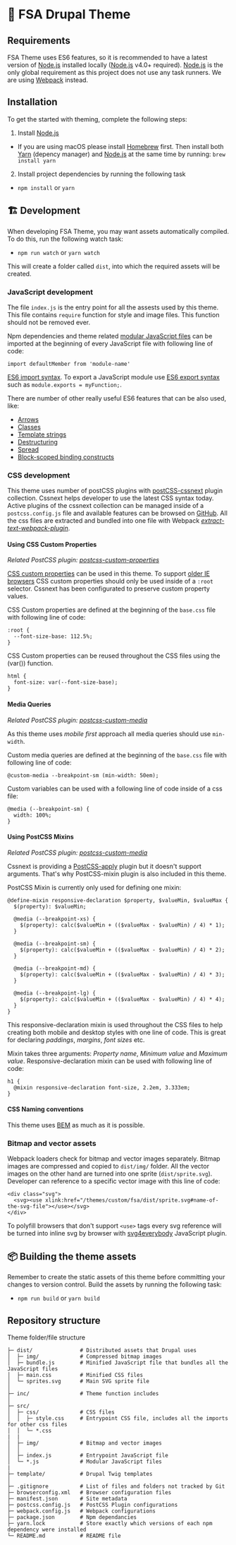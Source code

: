 # 🍴 FSA Drupal Theme

## Requirements
FSA Theme uses ES6 features, so it is recommended to have a latest version of [Node.js](https://nodejs.org/) installed locally ([Node.js](https://nodejs.org/) v4.0+ required). [Node.js](https://nodejs.org/) is the only global requirement as this project does not use any task runners. We are using [Webpack](https://webpack.js.org/) instead.

## Installation
To get the started with theming, complete the following steps:

1. Install [Node.js](https://nodejs.org/)

  * If you are using macOS please install [Homebrew](https://brew.sh/index_fi.html) first. Then install both [Yarn](https://yarnpkg.com/lang/en/) (depency manager) and [Node.js](https://nodejs.org/) at the same time by running: `brew install yarn`

2. Install project dependencies by running the following task
  * `npm install` or `yarn`

## 🏗 Development
When developing FSA Theme, you may want assets automatically compiled. To do this, run the following watch task:

* `npm run watch` or `yarn watch`

This will create a folder called `dist`, into which the required assets will be created.

### JavaScript development
The file `index.js` is the entry point for all the assests used by this theme. This file contains `require` function for style and image files. This function should not be removed ever.

Npm dependencies and theme related [modular JavaScript files](https://github.com/lukehoban/es6features#modules) can be imported at the beginning of every JavaScript file with following line of code:

```
import defaultMember from 'module-name'
```

[ES6 import syntax](https://developer.mozilla.org/en-US/docs/Web/JavaScript/Reference/Statements/import). To export a JavaScript module use [ES6 export syntax](https://developer.mozilla.org/en-US/docs/Web/JavaScript/Reference/Statements/export) such as `module.exports = myFunction;`.

There are number of other really useful ES6 features that can be also used, like:
* [Arrows](https://github.com/lukehoban/es6features#arrows)
* [Classes](https://github.com/lukehoban/es6features#classes)
* [Template strings](https://github.com/lukehoban/es6features#template-strings)
* [Destructuring](https://github.com/lukehoban/es6features#destructuring)
* [Spread](https://github.com/lukehoban/es6features#default--rest--spread)
* [Block-scoped binding constructs](https://github.com/lukehoban/es6features#let--const)

### CSS development
This theme uses number of postCSS plugins with  [postCSS-cssnext](http://cssnext.io/) plugin collection. Cssnext helps developer to use the latest CSS syntax today. Active plugins of the cssnext collection can be managed inside of a `postcss.config.js` file and available features can be browsed on [GitHub](https://github.com/MoOx/postcss-cssnext/blob/master/docs/content/features.md). All the css files are extracted and bundled into one file with Webpack [_extract-text-webpack-plugin_](https://github.com/webpack-contrib/extract-text-webpack-plugin).

#### Using CSS Custom Properties
_Related PostCSS plugin: [postcss-custom-properties](https://github.com/postcss/postcss-custom-properties)_

[CSS custom properties](https://developer.mozilla.org/en-US/docs/Web/CSS/--*) can be used in this theme. To support [older IE browsers](http://caniuse.com/#feat=css-variables) CSS custom properties should only be used inside of a `:root` selector. Cssnext has been configurated to preserve custom property values.

CSS Custom properties are defined at the beginning of the `base.css` file with following line of code:

```
:root {
  --font-size-base: 112.5%;
}
```

CSS Custom properties can be reused throughout the CSS files using the (var()) function.
```
html {
  font-size: var(--font-size-base);
}
```

#### Media Queries
_Related PostCSS plugin: [postcss-custom-media](https://github.com/postcss/postcss-custom-media)_

As this theme uses _mobile first_ approach all media queries should use `min-width`.

Custom media queries are defined at the beginning of the `base.css` file with following line of code:

```
@custom-media --breakpoint-sm (min-width: 50em);
```

Custom variables can be used with a following line of code inside of a css file:

```
@media (--breakpoint-sm) {
  width: 100%;
}
```

#### Using PostCSS Mixins
_Related PostCSS plugin: [postcss-custom-media](https://github.com/postcss/postcss-mixins)_

Cssnext is providing a [PostCSS-apply](https://github.com/pascalduez/postcss-apply) plugin but it doesn't support arguments. That's why PostCSS-mixin plugin is also included in this theme.

PostCSS Mixin is currently only used for defining one mixin:

```
@define-mixin responsive-declaration $property, $valueMin, $valueMax {
  $(property): $valueMin;

  @media (--breakpoint-xs) {
    $(property): calc($valueMin + (($valueMax - $valueMin) / 4) * 1);
  }

  @media (--breakpoint-sm) {
    $(property): calc($valueMin + (($valueMax - $valueMin) / 4) * 2);
  }

  @media (--breakpoint-md) {
    $(property): calc($valueMin + (($valueMax - $valueMin) / 4) * 3);
  }

  @media (--breakpoint-lg) {
    $(property): calc($valueMin + (($valueMax - $valueMin) / 4) * 4);
  }
}
```
This responsive-declaration mixin is used throughout the CSS files to help creating both mobile and desktop styles with one line of code. This is great for declaring _paddings_, _margins_, _font sizes_ etc.


Mixin takes three arguments: _Property name_, _Minimum value_ and _Maximum value_. Responsive-declaration mixin can be used with following line of code:

```
h1 {
  @mixin responsive-declaration font-size, 2.2em, 3.333em;
}
```

#### CSS Naming conventions
This theme uses [BEM](http://getbem.com/) as much as it is possible.

### Bitmap and vector assets
Webpack loaders check for bitmap and vector images separately. Bitmap images are compressed and copied to `dist/img/` folder. All the vector images on the other hand are turned into one sprite (`dist/sprite.svg`). Developer can reference to a specific vector image with this line of code:

```
<div class="svg">
  <svg><use xlink:href="/themes/custom/fsa/dist/sprite.svg#name-of-the-svg-file"></use></svg>
</div>
```
To polyfill browsers that don't support `<use>` tags every svg reference will be turned into inline svg by browser with [svg4everybody](https://github.com/jonathantneal/svg4everybody) JavaScript plugin.


## 📦 Building the theme assets
Remember to create the static assets of this theme before committing your changes to version control. Build the assets by running the following task:

* `npm run build` or `yarn build`

## Repository structure
Theme folder/file structure

```
├─ dist/               # Distributed assets that Drupal uses
│  ├─ img/             # Compressed bitmap images
│  ├─ bundle.js        # Minified JavaScript file that bundles all the JavaScript files
│  ├─ main.css         # Minified CSS files
│  └─ sprites.svg      # Main SVG sprite file
│
├─ inc/                # Theme function includes
│
├─ src/
│  ├─ css/             # CSS files
│  │  ├─ style.css     # Entrypoint CSS file, includes all the imports for other css files
│  │  └─ *.css
|  |
│  ├─ img/             # Bitmap and vector images
│  │
│  ├─ index.js         # Entrypoint JavaScript file
│  └─ *.js             # Modular JavaScript files
|
├─ template/           # Drupal Twig templates
│
├─ .gitignore          # List of files and folders not tracked by Git
├─ browserconfig.xml   # Browser configuration files
├─ manifest.json       # Site metadata
├─ postcss.config.js   # PostCSS Plugin configurations
├─ webpack.config.js   # Webpack configurations
├─ package.json        # Npm dependancies
├─ yarn.lock           # Store exactly which versions of each npm dependency were installed
└─ README.md           # README file
```

